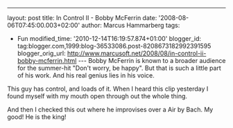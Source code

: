 ---
layout: post
title: In Control II - Bobby McFerrin
date: '2008-08-06T07:45:00.003+02:00'
author: Marcus Hammarberg
tags:
  - Fun
modified_time: '2010-12-14T16:19:57.874+01:00'
blogger_id: tag:blogger.com,1999:blog-36533086.post-8208673182992391595
blogger_orig_url: http://www.marcusoft.net/2008/08/in-control-ii-bobby-mcferrin.html ---
Bobby McFerrin is known to a broader
audience for the summer-hit "Don't worry, be happy". But that is such a
little part of his work. And his real genius lies in his voice.

This guy has control, and loads of it. When I heard this clip yesterday
I found myself with my mouth open through out the whole thing.



And then I checked this out where he improvises over a Air by Bach. My
good! He is the king!

